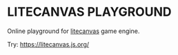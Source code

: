 # LITECANVAS PLAYGROUND

Online playground for [litecanvas](https://github.com/litecanvas/game-engine) game engine.

Try: https://litecanvas.js.org/
